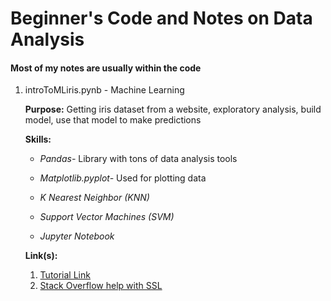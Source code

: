 # Beginner's Code and Notes on Data Analysis

#### Most of my notes are usually within the code

1. introToMLiris.pynb - Machine Learning

    **Purpose:** Getting iris dataset from a website, exploratory analysis, build model, use that model to make predictions

    **Skills:** 

    * *Pandas-* Library with tons of data analysis tools

    * *Matplotlib.pyplot-* Used for plotting data
    
    * *K Nearest Neighbor (KNN)*
    
    * *Support Vector Machines (SVM)*
    
    * *Jupyter Notebook*

    **Link(s):** 
    1. [Tutorial Link](https://github.com/gwpjp/Teaching/blob/master/.ipynb_checkpoints/IntrotoMLIris-checkpoint.ipynb)
    2. [Stack Overflow help with SSL]( https://stackoverflow.com/questions/27835619/urllib-and-ssl-certificate-verify-failed-error)
